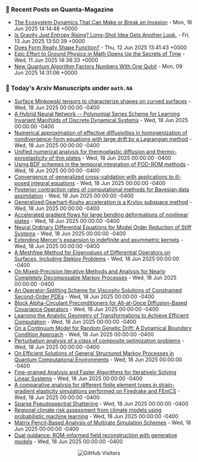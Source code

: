 ### 📝 Recent Posts on Quanta-Magazine
<!-- quanta starts -->
* <a href="https://www.quantamagazine.org/the-ecosystem-dynamics-that-can-make-or-break-an-invasion-20250616/">The Ecosystem Dynamics That Can Make or Break an Invasion</a> - Mon, 16 Jun 2025 14:14:48 +0000
* <a href="https://www.quantamagazine.org/is-gravity-just-entropy-rising-long-shot-idea-gets-another-look-20250613/">Is Gravity Just Entropy Rising? Long-Shot Idea Gets Another Look.</a> - Fri, 13 Jun 2025 13:50:39 +0000
* <a href="https://www.quantamagazine.org/does-form-really-shape-function-20250612/">Does Form Really Shape Function?</a> - Thu, 12 Jun 2025 13:41:43 +0000
* <a href="https://www.quantamagazine.org/epic-effort-to-ground-physics-in-math-opens-up-the-secrets-of-time-20250611/">Epic Effort to Ground Physics in Math Opens Up the Secrets of Time</a> - Wed, 11 Jun 2025 14:38:33 +0000
* <a href="https://www.quantamagazine.org/new-quantum-algorithm-factors-numbers-with-one-qubit-20250609/">New Quantum Algorithm Factors Numbers With One Qubit</a> - Mon, 09 Jun 2025 14:31:06 +0000
<!-- quanta ends -->


### 📝 Today's Arxiv Manuscripts under ``math.NA``
<!-- arxiv-math-na starts -->
* <a href="https://arxiv.org/abs/2506.13880">Surface Minkowski tensors to characterize shapes on curved surfaces</a> - Wed, 18 Jun 2025 00:00:00 -0400
* <a href="https://arxiv.org/abs/2506.13950">A Hybrid Neural Network -- Polynomial Series Scheme for Learning Invariant Manifolds of Discrete Dynamical Systems</a> - Wed, 18 Jun 2025 00:00:00 -0400
* <a href="https://arxiv.org/abs/2506.14073">Numerical approximation of effective diffusivities in homogenization of nondivergence-form equations with large drift by a Lagrangian method</a> - Wed, 18 Jun 2025 00:00:00 -0400
* <a href="https://arxiv.org/abs/2506.14455">Unified numerical analysis for thermoelastic diffusion and thermo-poroelasticity of thin plates</a> - Wed, 18 Jun 2025 00:00:00 -0400
* <a href="https://arxiv.org/abs/2506.14543">Using BDF schemes in the temporal integration of POD-ROM methods</a> - Wed, 18 Jun 2025 00:00:00 -0400
* <a href="https://arxiv.org/abs/2506.14558">Convergence of generalized cross-validation with applications to ill-posed integral equations</a> - Wed, 18 Jun 2025 00:00:00 -0400
* <a href="https://arxiv.org/abs/2506.14685">Posterior contraction rates of computational methods for Bayesian data assimilation</a> - Wed, 18 Jun 2025 00:00:00 -0400
* <a href="https://arxiv.org/abs/2311.18305">Generalized Gearhart-Koshy acceleration is a Krylov subspace method</a> - Wed, 18 Jun 2025 00:00:00 -0400
* <a href="https://arxiv.org/abs/2402.12152">Accelerated gradient flows for large bending deformations of nonlinear plates</a> - Wed, 18 Jun 2025 00:00:00 -0400
* <a href="https://arxiv.org/abs/2408.06073">Neural Ordinary Differential Equations for Model Order Reduction of Stiff Systems</a> - Wed, 18 Jun 2025 00:00:00 -0400
* <a href="https://arxiv.org/abs/2409.16453">Extending Mercer's expansion to indefinite and asymmetric kernels</a> - Wed, 18 Jun 2025 00:00:00 -0400
* <a href="https://arxiv.org/abs/2410.04336">A Meshfree Method for Eigenvalues of Differential Operators on Surfaces, Including Steklov Problems</a> - Wed, 18 Jun 2025 00:00:00 -0400
* <a href="https://arxiv.org/abs/2504.06378">On Mixed-Precision Iterative Methods and Analysis for Nearly Completely Decomposable Markov Processes</a> - Wed, 18 Jun 2025 00:00:00 -0400
* <a href="https://arxiv.org/abs/2505.20618">An Operator-Splitting Scheme for Viscosity Solutions of Constrained Second-Order PDEs</a> - Wed, 18 Jun 2025 00:00:00 -0400
* <a href="https://arxiv.org/abs/2506.03947">Block Alpha-Circulant Preconditioners for All-at-Once Diffusion-Based Covariance Operators</a> - Wed, 18 Jun 2025 00:00:00 -0400
* <a href="https://arxiv.org/abs/2506.11990">Learning the Analytic Geometry of Transformations to Achieve Efficient Computation</a> - Wed, 18 Jun 2025 00:00:00 -0400
* <a href="https://arxiv.org/abs/2309.09484">On a Continuum Model for Random Genetic Drift: A Dynamical Boundary Condition Approach</a> - Wed, 18 Jun 2025 00:00:00 -0400
* <a href="https://arxiv.org/abs/2401.10728">Perturbation analysis of a class of composite optimization problems</a> - Wed, 18 Jun 2025 00:00:00 -0400
* <a href="https://arxiv.org/abs/2404.17959">On Efficient Solutions of General Structured Markov Processes in Quantum Computational Environments</a> - Wed, 18 Jun 2025 00:00:00 -0400
* <a href="https://arxiv.org/abs/2405.05818">Fine-grained Analysis and Faster Algorithms for Iteratively Solving Linear Systems</a> - Wed, 18 Jun 2025 00:00:00 -0400
* <a href="https://arxiv.org/abs/2411.12043">A comparative analysis for different finite element types in strain-gradient elasticity simulations performed on Firedrake and FEniCS</a> - Wed, 18 Jun 2025 00:00:00 -0400
* <a href="https://arxiv.org/abs/2411.19926">Sparse Pseudospectral Shattering</a> - Wed, 18 Jun 2025 00:00:00 -0400
* <a href="https://arxiv.org/abs/2412.08079">Regional climate risk assessment from climate models using probabilistic machine learning</a> - Wed, 18 Jun 2025 00:00:00 -0400
* <a href="https://arxiv.org/abs/2503.18605">Matrix Pencil-Based Analysis of Multirate Simulation Schemes</a> - Wed, 18 Jun 2025 00:00:00 -0400
* <a href="https://arxiv.org/abs/2506.13369">Dual guidance: ROM-informed field reconstruction with generative models</a> - Wed, 18 Jun 2025 00:00:00 -0400
<!-- arxiv-math-na ends -->

<div align="center">
  
![GitHub Visitors](https://api.visitorbadge.io/api/visitors?path=https%3A%2F%2Fgithub.com%2Flowrank&label=profile%20views&labelColor=%231e1e2e&countColor=%23cba6f7)



</div>
